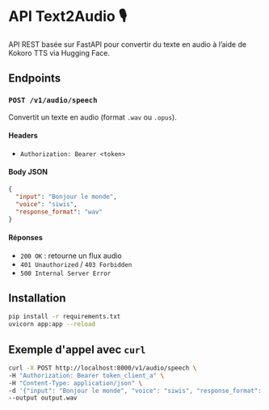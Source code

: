 # API Text2Audio 🎙️

API REST basée sur FastAPI pour convertir du texte en audio à l’aide de Kokoro TTS via Hugging Face.

## Endpoints

### `POST /v1/audio/speech`
Convertit un texte en audio (format `.wav` ou `.opus`).

#### Headers
- `Authorization: Bearer <token>`

#### Body JSON
```json
{
  "input": "Bonjour le monde",
  "voice": "siwis",
  "response_format": "wav"
}
```

#### Réponses
- `200 OK` : retourne un flux audio
- `401 Unauthorized` / `403 Forbidden`
- `500 Internal Server Error`

## Installation

```bash
pip install -r requirements.txt
uvicorn app:app --reload
```

## Exemple d'appel avec `curl`

```bash
curl -X POST http://localhost:8000/v1/audio/speech \
-H "Authorization: Bearer token_client_a" \
-H "Content-Type: application/json" \
-d '{"input": "Bonjour le monde", "voice": "siwis", "response_format": "wav"}' \
--output output.wav
```
